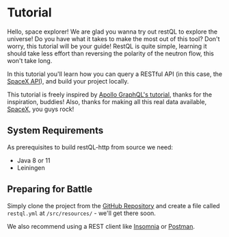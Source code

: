 # Tutorial

Hello, space explorer! We are glad you wanna try out restQL to explore the universe! Do you have what it takes to make the most out of this tool? Don't worry, this tutorial will be your guide! RestQL is quite simple, learning it should take less effort than reversing the polarity of the neutron flow, this won't take long.

In this tutorial you'll learn how you can query a RESTful API (in this case, the [SpaceX API](https://docs.spacexdata.com/)), and build your project locally.

This tutorial is freely inspired by [Apollo GraphQL's tutorial](https://www.apollographql.com/docs/tutorial/introduction), thanks for the inspiration, buddies! Also, thanks for making all this real data available, [SpaceX](https://docs.spacexdata.com/), you guys rock!

## System Requirements
As prerequisites to build restQL-http from source we need:

- Java 8 or 11
- Leiningen 

## Preparing for Battle
Simply clone the project from the [GitHub Repository](https://github.com/B2W-BIT/restQL-http) and create a file called `restql.yml` at `/src/resources/` - we'll get there soon.

We also recommend using a REST client like [Insomnia](https://insomnia.rest/download/) or [Postman](https://www.getpostman.com/).